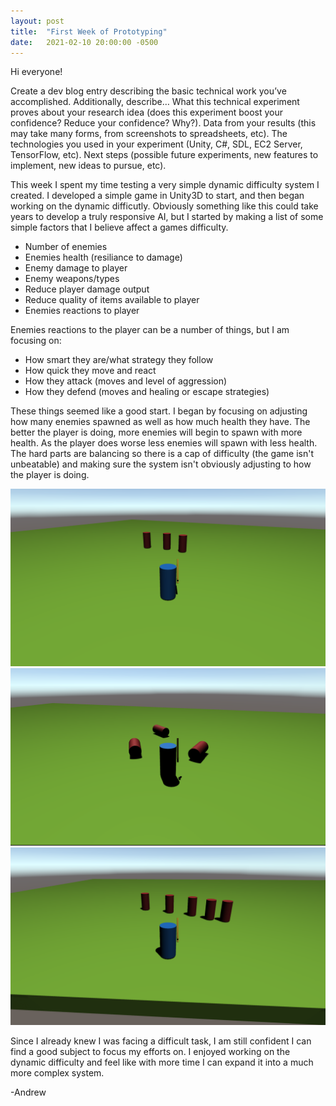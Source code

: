 ```yaml
---
layout: post
title:  "First Week of Prototyping"
date:   2021-02-10 20:00:00 -0500
---
```

Hi everyone!

Create a dev blog entry describing the basic technical work you’ve accomplished. Additionally, describe…
    What this technical experiment proves about your research idea (does this experiment boost your confidence? Reduce your confidence? Why?).
        Data from your results (this may take many forms, from screenshots to spreadsheets, etc).
            The technologies you used in your experiment (Unity, C#, SDL, EC2 Server, TensorFlow, etc).
                Next steps (possible future experiments, new features to implement, new ideas to pursue, etc).

This week I spent my time testing a very simple dynamic difficulty system I created. I developed a simple game in Unity3D to start, and then began working on the dynamic difficutly.
Obviously something like this could take years to develop a truly responsive AI, but I started by making a list of some simple factors that I believe affect a games difficulty.

<ul>
    <li>Number of enemies</li>
    <li>Enemies health (resiliance to damage)</li>
    <li>Enemy damage to player</li>
    <li>Enemy weapons/types</li>
    <li>Reduce player damage output</li>
    <li>Reduce quality of items available to player</li>
    <li>Enemies reactions to player</li>
</ul>

Enemies reactions to the player can be a number of things, but I am focusing on:

<ul>
    <li>How smart they are/what strategy they follow</li>
    <li>How quick they move and react</li>
    <li>How they attack (moves and level of aggression)</li>
    <li>How they defend (moves and healing or escape strategies)</li>
</ul>

These things seemed like a good start. I began by focusing on adjusting how many enemies spawned as well as how much health they have. The better the player is doing, more enemies will begin to spawn with more health. As the player does worse less enemies will spawn with less health. The hard parts are balancing so there is a cap of difficulty (the game isn't unbeatable) and making sure the system isn't obviously adjusting to how the player is doing.

<!-- <img src="/assets/pics/threeenemy.png/" alt="Three enemies chasing player" />
<img src="/assets/pics/threedeadenemy.png/" alt="Three enemies dead around player" />
<img src="/assets/pics/fiveenemy.png/" alt="Five enemies chasing player" /> -->

<img src="threeenemy.png" alt="Three enemies chasing player" />
<img src="threedeadenemy.png" alt="Three enemies dead around player" />
<img src="fiveenemy.png" alt="Five enemies chasing player" />

Since I already knew I was facing a difficult task, I am still confident I can find a good subject to focus my efforts on. I enjoyed working on the dynamic difficulty and feel like with more time I can expand it into a much more complex system.

-Andrew
